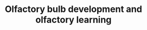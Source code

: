 ---
annotations:
- type: Cell Type Ontology
  value: olfactory receptor cell
- type: Pathway Ontology
  value: regulatory pathway
authors:
- Fehrhart
- Mkutmon
- Khanspers
- MaintBot
- Elisa
description: This list contains genes which are involved in olfactory bulb development
  and olfactory learning and was generated using gene ontology.
last-edited: 2016-07-25
organisms:
- Homo sapiens
redirect_from:
- /index.php/Pathway:WP3609
- /instance/WP3609
schema-jsonld:
- '@context': https://schema.org/
  '@id': https://wikipathways.github.io/pathways/WP3609.html
  '@type': Dataset
  creator:
    '@type': Organization
    name: WikiPathways
  description: This list contains genes which are involved in olfactory bulb development
    and olfactory learning and was generated using gene ontology.
  keywords:
  - SALL1
  - PCNT
  - SEMA3A
  - NR2E1
  - SLIT1
  - DPYSL2
  - ID2
  - DRD4
  - TTC8
  - EXT1
  - DLX2
  - FEZF1
  - GRIN1
  - SKI
  - AGTPBP1
  - SLIT2
  - ARX
  - LRRK2
  - EOMES
  - RPGRIP1L
  license: CC0
  name: Olfactory bulb development and olfactory learning
seo: CreativeWork
title: Olfactory bulb development and olfactory learning
wpid: WP3609
---